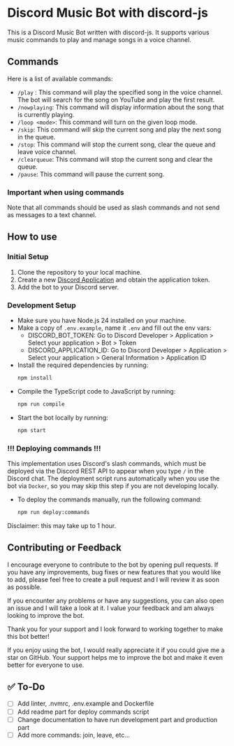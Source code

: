 # Discord Music Bot with discord-js

This is a Discord Music Bot written with discord-js. It supports various music commands to
play and manage songs in a voice channel.

## Commands

Here is a list of available commands:

- `/play` <song>: This command will play the specified song in the voice channel. The bot will search for the song on
  YouTube and play the first result.
- `/nowplaying`: This command will display information about the song that is currently playing.
- `/loop <mode>`: This command will turn on the given loop mode.
- `/skip`: This command will skip the current song and play the next song in the queue.
- `/stop`: This command will stop the current song, clear the queue and leave voice channel.
- `/clearqueue`: This command will stop the current song and clear the queue.
- `/pause`: This command will pause the current song.

### Important when using commands

Note that all commands should be used as slash commands and not send as messages to a text channel.

## How to use

### Initial Setup
1. Clone the repository to your local machine.
2. Create a new [Discord Application](https://discord.com/developers/applications) and obtain the application token.
3. Add the bot to your Discord server.

### Development Setup
- Make sure you have Node.js 24 installed on your machine.
- Make a copy of `.env.example`, name it `.env` and fill out the env vars:
  - DISCORD_BOT_TOKEN: Go to Discord Developer > Application > Select your application > Bot > Token
  - DISCORD_APPLICATION_ID: Go to Discord Developer > Application > Select your application > General Information > Application ID
- Install the required dependencies by running:
  ```bash
  npm install
  ```
- Compile the TypeScript code to JavaScript by running:
  ```bash
  npm run compile
  ```
- Start the bot locally by running:
  ```bash
  npm start
  ```
  
### !!! Deploying commands !!!
This implementation uses Discord's slash commands, which must be deployed via the Discord REST API to appear when you type `/` in the Discord chat.
The deployment script runs automatically when you use the bot via `Docker`, so you may skip this step if you are not developing locally.

- To deploy the commands manually, run the following command:
  ```bash
  npm run deploy:commands
  ```

Disclaimer: this may take up to 1 hour.

## Contributing or Feedback

I encourage everyone to contribute to the bot by opening pull requests.
If you have any improvements, bug fixes or new features that you would like to add,
please feel free to create a pull request and I will review it as soon as possible.

If you encounter any problems or have any suggestions,
you can also open an issue and I will take a look at it.
I value your feedback and am always looking to improve the bot.

Thank you for your support and I look forward to working together to make this bot better!

If you enjoy using the bot, I would really appreciate it if you could give me a star on GitHub.
Your support helps me to improve the bot and make it even better for everyone to use.

## ✅ To-Do

- [ ] Add linter, .nvmrc, .env.example and Dockerfile
- [ ] Add readme part for deploy commands script
- [ ] Change documentation to have run development part and production part
- [ ] Add more commands: join, leave, etc...
